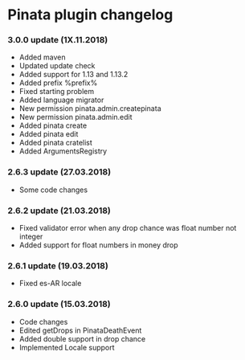 # Pinata plugin changelog

### 3.0.0 update (1X.11.2018)
* Added maven
* Updated update check
* Added support for 1.13 and 1.13.2
* Added prefix %prefix%
* Fixed starting problem
* Added language migrator
* New permission pinata.admin.createpinata
* New permission pinata.admin.edit
* Added pinata create
* Added pinata edit
* Added pinata cratelist
* Added ArgumentsRegistry

### 2.6.3 update (27.03.2018)
* Some code changes

### 2.6.2 update (21.03.2018)
* Fixed validator error when any drop chance was float number not integer
* Added support for float numbers in money drop

### 2.6.1 update (19.03.2018)
* Fixed es-AR locale

### 2.6.0 update (15.03.2018)
* Code changes
* Edited getDrops in PinataDeathEvent
* Added double support in drop chance
* Implemented Locale support
